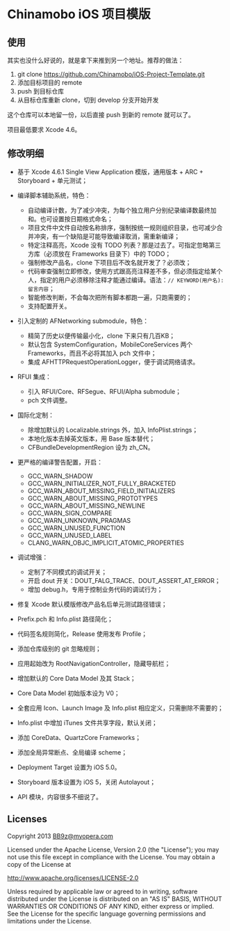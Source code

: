 Chinamobo iOS 项目模版
====

使用
----
其实也没什么好说的，就是拿下来推到另一个地址。推荐的做法：

1. git clone https://github.com/Chinamobo/iOS-Project-Template.git
2. 添加目标项目的 remote
3. push 到目标仓库
4. 从目标仓库重新 clone，切到 develop 分支开始开发

这个仓库可以本地留一份，以后直接 push 到新的 remote 就可以了。

项目最低要求 Xcode 4.6。

修改明细
----
* 基于 Xcode 4.6.1 Single View Application 模版，通用版本 + ARC + Storyboard + 单元测试；

* 编译脚本辅助系统，特色：
  - 自动编译计数，为了减少冲突，为每个独立用户分别纪录编译数最终加和。也可设置按日期格式命名；
  - 项目文件中文件自动按名称排序，强制按统一规则组织目录，也可减少合并冲突，有一个缺陷是可能导致编译取消，需重新编译；
  - 特定注释高亮，Xcode 没有 TODO 列表？那是过去了。可指定忽略第三方库（必须放在 Frameworks 目录下）中的 TODO；
  - 强制修改产品名，clone 下项目后不改名就开发了？必须改；
  - 代码审查强制立即修改，使用方式跟高亮注释差不多，但必须指定给某个人，指定的用户必须移除注释才能通过编译。语法：`// KEYWORD(用户名): 留言内容`；
  - 智能修改判断，不会每次把所有脚本都跑一遍，只跑需要的；
  - 支持配置开关。
  
* 引入定制的 AFNetworking submodule，特色：
  - 精简了历史以便传输最小化，clone 下来只有几百KB；
  - 默认包含 SystemConfiguration，MobileCoreServices 两个 Frameworks，而且不必将其加入 pch 文件中；
  - 集成 AFHTTPRequestOperationLogger，便于调试网络请求。
  
* RFUI 集成：
  - 引入 RFUI/Core、RFSegue、RFUI/Alpha submodule；
  - pch 文件调整。
  
* 国际化定制：
  - 除增加默认的 Localizable.strings 外，加入 InfoPlist.strings；
  - 本地化版本去掉英文版本，用 Base 版本替代；
  - CFBundleDevelopmentRegion 设为 zh_CN。
  
* 更严格的编译警告配置，开启：
  - GCC_WARN_SHADOW
  - GCC_WARN_INITIALIZER_NOT_FULLY_BRACKETED
  - GCC_WARN_ABOUT_MISSING_FIELD_INITIALIZERS
  - GCC_WARN_ABOUT_MISSING_PROTOTYPES
  - GCC_WARN_ABOUT_MISSING_NEWLINE
  - GCC_WARN_SIGN_COMPARE
  - GCC_WARN_UNKNOWN_PRAGMAS
  - GCC_WARN_UNUSED_FUNCTION
  - GCC_WARN_UNUSED_LABEL
  - CLANG_WARN_OBJC_IMPLICIT_ATOMIC_PROPERTIES
  
* 调试增强：
  - 定制了不同模式的调试开关；
  - 开启 dout 开关：DOUT_FALG_TRACE、DOUT_ASSERT_AT_ERROR；
  - 增加 debug.h，专用于控制业务代码的调试行为；

* 修复 Xcode 默认模版修改产品名后单元测试路径错误；
* Prefix.pch 和 Info.plist 路径简化；
* 代码签名规则简化，Release 使用发布 Profile；
* 添加仓库级别的 git 忽略规则；
* 应用起始改为 RootNavigationController，隐藏导航栏；
* 增加默认的 Core Data Model 及其 Stack；
* Core Data Model 初始版本设为 V0；
* 全套应用 Icon、Launch Image 及 Info.plist 相应定义，只需删除不需要的；
* Info.plist 中增加 iTunes 文件共享字段，默认关闭；
* 添加 CoreData、QuartzCore Frameworks；
* 添加全局异常断点、全局编译 scheme；
* Deployment Target 设置为 iOS 5.0。
* Storyboard 版本设置为 iOS 5，关闭 Autolayout；
* API 模块，内容很多不细说了。
  
Licenses
----
Copyright 2013 BB9z@myopera.com

Licensed under the Apache License, Version 2.0 (the "License");
you may not use this file except in compliance with the License.
You may obtain a copy of the License at

  http://www.apache.org/licenses/LICENSE-2.0

Unless required by applicable law or agreed to in writing, software
distributed under the License is distributed on an "AS IS" BASIS,
WITHOUT WARRANTIES OR CONDITIONS OF ANY KIND, either express or implied.
See the License for the specific language governing permissions and
limitations under the License.